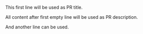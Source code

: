 This first line will be used as PR title.

All content after first empty line will be used as PR description.

And another line can be used.
